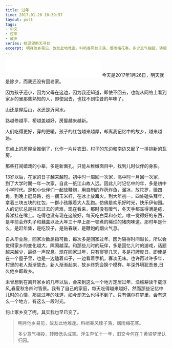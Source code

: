 ```yaml
---
title: 过年
time: 2017.01.26 10:39:57
layout: post
tags:
- 中文
- 过年
- 故乡
series: 桃源望断无寻处
excerpt: 明月他乡易见，故友此地难逢。料峭春风桂子落，烟雨梅花寒。多少意气相投，转眼低头成空。浮生奔忙十一年，旧交今何在？黄粱梦里认归园。
---
```

<div style='margin:0 auto;width:0px;height:0px;overflow:hidden;'>
<img src="http://blog.zhangweixiang.com/img/post/2017-01-26-to-celebrate-the-spring-festival.jpg" title="微信分享缩略图" width='700'>
</div>
<iframe frameborder="no" border="0" marginwidth="0" marginheight="0" width=298 height=52 src="//music.163.com/outchain/player?type=2&id=18671418&auto=1&height=32"></iframe>
今天是2017年1月26日，明天就是除夕，而我还没有回老家。

因为孩子还小，因为父母在这边，因为我还知道，即使不回去，也能从网络上看到家乡的里那些熟知的人，即使回去，也找不到往昔的年味了。

山还是屋后山，水还是沂河水。

路越修越平，桥越盖越好，房屋越来越新。

人们吃得更好，穿的更暖，孩子的红包越来越厚，却离我记忆中的故乡，越来越远。

东岭上的房屋全推倒了，化作一片片农田，村子的东边和南边又起了一排排新的瓦房。

那些打闹嬉戏的小辈，多是新面孔。只能从稚嫩面目中，找到儿时伙伴的身影。

13岁以后，在家的日子越来越短。初中时一周回一次家，高中时一月回一次家，到了大学时期一年一次家，自此一纸江山故人远。因此儿时记忆中的年，多是初中小学时代。是和小伙伴们一起放鞭炮，用自制的炸药炸鱼，溜冰，放陀罗，砸四角，到晚上逛马路，抱一捆玉米杆，在冰上放篝火。到大年初一，四处磕头拜年，拿着三块五块的红包，一群小孩跟着大人乱跑。仿佛是欢乐好时光，快乐伊甸园。人的记忆总是抹去过去的苦难，现在看来，那时没有暖气，冬天手都冻得满是疮，鼻涕挂在嘴上。吃得也没有现在这般好，每天吃白菜和杂烩，唯一觉得好的东西，是年前会炸丸子和藕盒以及大年三十早上那一顿煮的稀烂的猪肉味道。那时年是什么，是赶年集，是吃饺子，是贴春联，是鞭炮的烟火气息。

自从毕业后，回家次数屈指可数，每次多是回家过年。因为隔得时间越长，所以会觉得家乡的变化越大，隔阂越深。和那些儿时的玩伴，多是回忆儿时的游戏，话题越来越少，最终一声叹息。现在回家过年，只有寥寥几天，多是打牌度日，即使是在一个屋子里，也是一边磕着瓜子，一边看着手机，寡淡无味。也许再过许多年，村里的老人渐渐故去，新人渐渐起来，故乡终究会换个模样。年深外境犹吾景,日久他乡即故乡。

未曾想到在离开家乡的几年以后，会来到这么一个地方定居过年，渔樵耕读千载淳风,春夏秋冬四时皆景。我有了自己的家庭，每天吃得越来越好，然而那些记忆中儿时的心情，那些过年的味道，如今却怎么也得不到了。只有偶尔在梦里，会有这么一个地方，有这么一段时光。

何止家乡变了呢，其实我也早已变了。

> 明月他乡易见，故友此地难逢。料峭春风桂子落，烟雨梅花寒。
> 
> 多少意气相投，转眼低头成空。浮生奔忙十一年，旧交今何在？黄粱梦里认归园。
